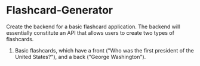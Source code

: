 # Flashcard-Generator

Create the backend for a basic flashcard application. The backend will essentially constitute an API that allows users to create two types of flashcards.

1. Basic flashcards, which have a front ("Who was the first president of the United States?"), and a back ("George Washington").
